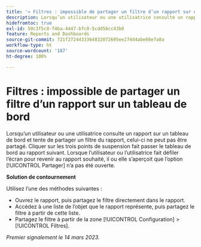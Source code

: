 ```yaml
---
title: '« Filtres : impossible de partager un filtre d’un rapport sur un tableau de bord »'
description: Lorsqu’un utilisateur ou une utilisatrice consulte un rapport sur un tableau de bord et tente de partager un filtre du rapport, celui-ci ne peut pas être partagé. Cliquer sur les points de suspension fait passer le tableau de bord au rapport suivant. Lorsque l’utilisateur ou l’utilisatrice fait défiler l’écran pour revenir au rapport souhaité, il ou elle s’aperçoit que l’option Partager n’a pas été ouverte.
hidefromtoc: true
exl-id: 50c3f5c8-f4ba-4447-bfc8-5cdd56cc43b0
feature: Reports and Dashboards
source-git-commit: 721f2724433364832072695ee274d4abe08e7a8a
workflow-type: ht
source-wordcount: '187'
ht-degree: 100%

---
```


# Filtres : impossible de partager un filtre d’un rapport sur un tableau de bord

<!--Requested article: Valid issue, won't fix:-->

Lorsqu’un utilisateur ou une utilisatrice consulte un rapport sur un tableau de bord et tente de partager un filtre du rapport, celui-ci ne peut pas être partagé. Cliquer sur les trois points de suspension fait passer le tableau de bord au rapport suivant. Lorsque l’utilisateur ou l’utilisatrice fait défiler l’écran pour revenir au rapport souhaité, il ou elle s’aperçoit que l’option [!UICONTROL Partager] n’a pas été ouverte.

**Solution de contournement**

Utilisez l’une des méthodes suivantes :

* Ouvrez le rapport, puis partagez le filtre directement dans le rapport.
* Accédez à une liste de l’objet que le rapport représente, puis partagez le filtre à partir de cette liste.
* Partagez le filtre à partir de la zone [!UICONTROL Configuration] > [!UICONTROL Filtres].

_Premier signalement le 14 mars 2023._
